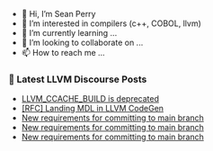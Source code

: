 - 👋 Hi, I’m Sean Perry
- 👀 I’m interested in compilers (c++, COBOL, llvm)
- 🌱 I’m currently learning ...
- 💞️ I’m looking to collaborate on ...
- 📫 How to reach me ...

<!---
s66perry/s66perry is a ✨ special ✨ repository because its `README.md` (this file) appears on your GitHub profile.
You can click the Preview link to take a look at your changes.
--->
### 📕 Latest LLVM Discourse Posts

<!-- DISCOURSE-LLVM:START -->
- [LLVM_CCACHE_BUILD is deprecated](https://discourse.llvm.org/t/llvm-ccache-build-is-deprecated/68431#post_5)
- [[RFC] Landing MDL in LLVM CodeGen](https://discourse.llvm.org/t/rfc-landing-mdl-in-llvm-codegen/76507#post_9)
- [New requirements for committing to main branch](https://discourse.llvm.org/t/new-requirements-for-committing-to-main-branch/76530#post_10)
- [New requirements for committing to main branch](https://discourse.llvm.org/t/new-requirements-for-committing-to-main-branch/76530#post_9)
- [New requirements for committing to main branch](https://discourse.llvm.org/t/new-requirements-for-committing-to-main-branch/76530#post_8)
<!-- DISCOURSE-LLVM:END -->
